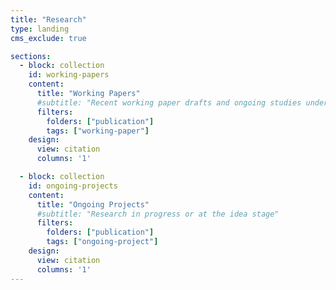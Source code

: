 ```yaml
---
title: "Research"
type: landing
cms_exclude: true

sections:
  - block: collection
    id: working-papers
    content:
      title: "Working Papers"
      #subtitle: "Recent working paper drafts and ongoing studies under peer review"
      filters:
        folders: ["publication"]
        tags: ["working-paper"]
    design:
      view: citation
      columns: '1'

  - block: collection
    id: ongoing-projects
    content:
      title: "Ongoing Projects"
      #subtitle: "Research in progress or at the idea stage"
      filters:
        folders: ["publication"]
        tags: ["ongoing-project"]
    design:
      view: citation
      columns: '1'
---
```

